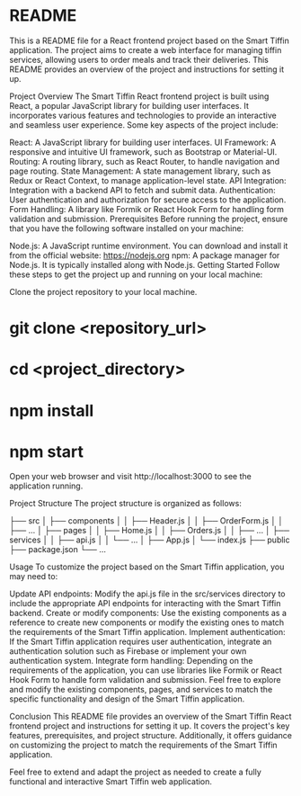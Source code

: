 # README #

This is a README file for a React frontend project based on the Smart Tiffin application. The project aims to create a web interface for managing tiffin services, allowing users to order meals and track their deliveries. This README provides an overview of the project and instructions for setting it up.

Project Overview
The Smart Tiffin React frontend project is built using React, a popular JavaScript library for building user interfaces. It incorporates various features and technologies to provide an interactive and seamless user experience. Some key aspects of the project include:

React: A JavaScript library for building user interfaces.
UI Framework: A responsive and intuitive UI framework, such as Bootstrap or Material-UI.
Routing: A routing library, such as React Router, to handle navigation and page routing.
State Management: A state management library, such as Redux or React Context, to manage application-level state.
API Integration: Integration with a backend API to fetch and submit data.
Authentication: User authentication and authorization for secure access to the application.
Form Handling: A library like Formik or React Hook Form for handling form validation and submission.
Prerequisites
Before running the project, ensure that you have the following software installed on your machine:

Node.js: A JavaScript runtime environment. You can download and install it from the official website: https://nodejs.org
npm: A package manager for Node.js. It is typically installed along with Node.js.
Getting Started
Follow these steps to get the project up and running on your local machine:

Clone the project repository to your local machine.
# git clone <repository_url>
# cd <project_directory>
# npm install
# npm start

Open your web browser and visit http://localhost:3000 to see the application running.

Project Structure
The project structure is organized as follows:

├── src
│   ├── components
│   │   ├── Header.js
│   │   ├── OrderForm.js
│   │   ├── ...
│   ├── pages
│   │   ├── Home.js
│   │   ├── Orders.js
│   │   ├── ...
│   ├── services
│   │   ├── api.js
│   │   └── ...
│   ├── App.js
│   └── index.js
├── public
├── package.json
└── ...

Usage
To customize the project based on the Smart Tiffin application, you may need to:

Update API endpoints: Modify the api.js file in the src/services directory to include the appropriate API endpoints for interacting with the Smart Tiffin backend.
Create or modify components: Use the existing components as a reference to create new components or modify the existing ones to match the requirements of the Smart Tiffin application.
Implement authentication: If the Smart Tiffin application requires user authentication, integrate an authentication solution such as Firebase or implement your own authentication system.
Integrate form handling: Depending on the requirements of the application, you can use libraries like Formik or React Hook Form to handle form validation and submission.
Feel free to explore and modify the existing components, pages, and services to match the specific functionality and design of the Smart Tiffin application.

Conclusion
This README file provides an overview of the Smart Tiffin React frontend project and instructions for setting it up. It covers the project's key features, prerequisites, and project structure. Additionally, it offers guidance on customizing the project to match the requirements of the Smart Tiffin application.

Feel free to extend and adapt the project as needed to create a fully functional and interactive Smart Tiffin web application.








